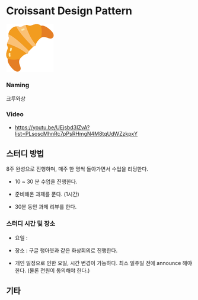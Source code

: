 # Croissant Design Pattern 

![Croissant](doc/croissant-outline.png)

### Naming 
크루와상

### Video

- https://youtu.be/UEjsbd3IZvA?list=PLsoscMhnRc7pPsRHmgN4M8tqUdWZzkpxY

## 스터디 방법 

8주 완성으로 진행하며, 매주 한 명씩 돌아가면서 수업을 리딩한다.

- 10 ~ 30 분 수업을 진행한다. 

- 준비해온 과제를 푼다. (1시간)

- 30분 동안 과제 리뷰를 한다.


### 스터디 시간 및 장소

- 요일 : 

- 장소 : 구글 행아웃과 같은 화상회의로 진행한다.

- 개인 일정으로 인한 요일, 시간 변경이 가능하다. 최소 일주일 전에 announce 해야한다. (물론 전원이 동의해야 한다.)

## 기타 

